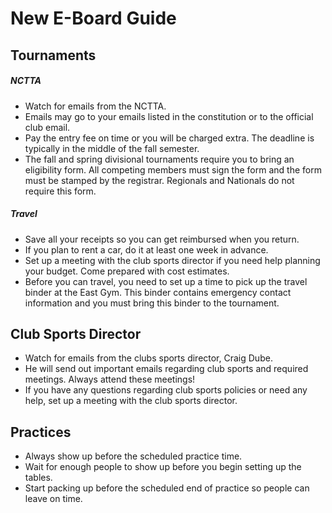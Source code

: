 # New E-Board Guide

## Tournaments

##### NCTTA

- Watch for emails from the NCTTA. 
- Emails may go to your emails listed in the constitution or to the official club email.
- Pay the entry fee on time or you will be charged extra. The deadline is typically in the middle of the fall semester.
- The fall and spring divisional tournaments require you to bring an eligibility form. All competing members must sign the form and the form must be stamped by the registrar. Regionals and Nationals do not require this form.

##### Travel

- Save all your receipts so you can get reimbursed when you return.
- If you plan to rent a car, do it at least one week in advance.
- Set up a meeting with the club sports director if you need help planning your budget. Come prepared with cost estimates.
- Before you can travel, you need to set up a time to pick up the travel binder at the East Gym. This binder contains emergency contact information and you must bring this binder to the tournament.


## Club Sports Director

- Watch for emails from the clubs sports director, Craig Dube. 
- He will send out important emails regarding club sports and required meetings. Always attend these meetings!
- If you have any questions regarding club sports policies or need any help, set up a meeting with the club sports director.


## Practices

- Always show up before the scheduled practice time.
- Wait for enough people to show up before you begin setting up the tables.
- Start packing up before the scheduled end of practice so people can leave on time.
